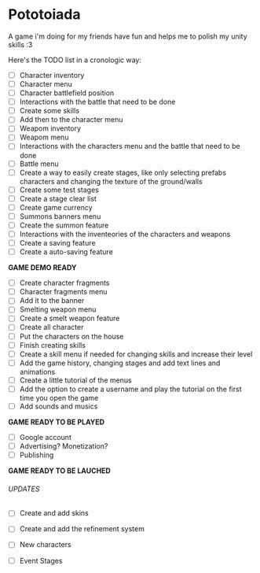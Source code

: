 # Pototoiada
A game i'm doing for my friends have fun and helps me to polish my unity skills :3

Here's the TODO list in a cronologic way:

- [ ] Character inventory
- [ ] Character menu
- [ ] Character battlefield position
- [ ] Interactions with the battle that need to be done
- [ ] Create some skills
- [ ] Add then to the character menu
- [ ] Weapom inventory
- [ ] Weapom menu
- [ ] Interactions with the characters menu and the battle that need to be done
- [ ] Battle menu
- [ ] Create a way to easily create stages, like only selecting prefabs characters and changing the texture of the ground/walls
- [ ] Create some test stages
- [ ] Create a stage clear list
- [ ] Create game currency
- [ ] Summons banners menu
- [ ] Create the summon feature
- [ ] Interactions with the inventeories of the characters and weapons
- [ ] Create a saving feature
- [ ] Create a auto-saving feature

**GAME DEMO READY**

- [ ] Create character fragments
- [ ] Character fragments menu
- [ ] Add it to the banner
- [ ] Smelting weapon menu
- [ ] Create a smelt weapon feature
- [ ] Create all character
- [ ] Put the characters on the house
- [ ] Finish creating skills
- [ ] Create a skill menu if needed for changing skills and increase their level
- [ ] Add the game history, changing stages and add text lines and animations
- [ ] Create a little tutorial of the menus
- [ ] Add the option to create a username and play the tutorial on the first time you open the game
- [ ] Add sounds and musics

**GAME READY TO BE PLAYED**

- [ ] Google account
- [ ] Advertising? Monetization?
- [ ] Publishing

**GAME READY TO BE LAUCHED**

###### UPDATES
- [ ] Create and add skins
- [ ] Create and add the refinement system
- [ ] New characters
- [ ] Event Stages

